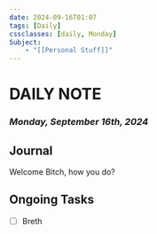 ```yaml
---
date: 2024-09-16T01:07
tags: [Daily]
cssclasses: [daily, Monday]
Subject: 
	- "[[Personal Stuff]]"
---
```

# DAILY NOTE
### *Monday, September 16th, 2024*

## Journal
Welcome Bitch, how you do?


## Ongoing Tasks
- [ ] Breth